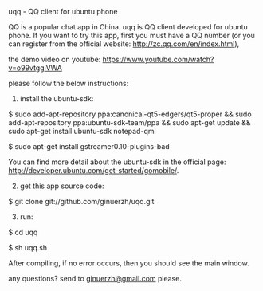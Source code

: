 uqq - QQ client for ubuntu phone

QQ is a popular chat app in China. 
uqq is QQ client developed for ubuntu phone. If you want to try this app, first you must have a QQ number (or you can register from the official website: http://zc.qq.com/en/index.html), 

the demo video on youtube:
https://www.youtube.com/watch?v=o99vtgglVWA

please follow the below instructions:

1) install the ubuntu-sdk:

$ sudo add-apt-repository ppa:canonical-qt5-edgers/qt5-proper && sudo add-apt-repository ppa:ubuntu-sdk-team/ppa && sudo apt-get update && sudo apt-get install ubuntu-sdk notepad-qml

$ sudo apt-get install gstreamer0.10-plugins-bad

You can find more detail about the ubuntu-sdk in the official page: http://developer.ubuntu.com/get-started/gomobile/.

2) get this app source code:

$ git clone git://github.com/ginuerzh/uqq.git

3) run:

$ cd uqq

$ sh uqq.sh

After compiling, if no error occurs, then you should see the main window.

any questions? send to ginuerzh@gmail.com please.


